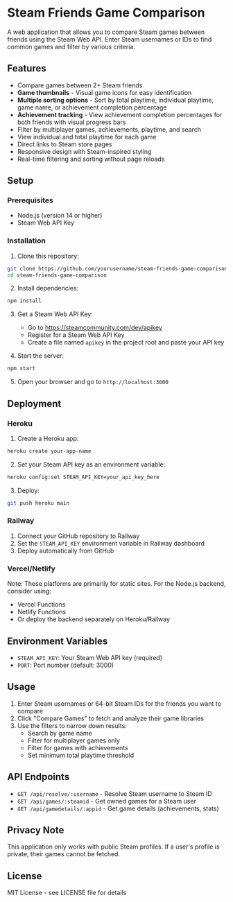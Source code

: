 # Steam Friends Game Comparison

A web application that allows you to compare Steam games between friends using the Steam Web API. Enter Steam usernames or IDs to find common games and filter by various criteria.

## Features

- Compare games between 2+ Steam friends
- **Game thumbnails** - Visual game icons for easy identification
- **Multiple sorting options** - Sort by total playtime, individual playtime, game name, or achievement completion percentage
- **Achievement tracking** - View achievement completion percentages for both friends with visual progress bars
- Filter by multiplayer games, achievements, playtime, and search
- View individual and total playtime for each game
- Direct links to Steam store pages
- Responsive design with Steam-inspired styling
- Real-time filtering and sorting without page reloads

## Setup

### Prerequisites

- Node.js (version 14 or higher)
- Steam Web API Key

### Installation

1. Clone this repository:
```bash
git clone https://github.com/yourusername/steam-friends-game-comparison.git
cd steam-friends-game-comparison
```

2. Install dependencies:
```bash
npm install
```

3. Get a Steam Web API Key:
   - Go to https://steamcommunity.com/dev/apikey
   - Register for a Steam Web API Key
   - Create a file named `apikey` in the project root and paste your API key

4. Start the server:
```bash
npm start
```

5. Open your browser and go to `http://localhost:3000`

## Deployment

### Heroku

1. Create a Heroku app:
```bash
heroku create your-app-name
```

2. Set your Steam API key as an environment variable:
```bash
heroku config:set STEAM_API_KEY=your_api_key_here
```

3. Deploy:
```bash
git push heroku main
```

### Railway

1. Connect your GitHub repository to Railway
2. Set the `STEAM_API_KEY` environment variable in Railway dashboard
3. Deploy automatically from GitHub

### Vercel/Netlify

Note: These platforms are primarily for static sites. For the Node.js backend, consider using:
- Vercel Functions
- Netlify Functions
- Or deploy the backend separately on Heroku/Railway

## Environment Variables

- `STEAM_API_KEY`: Your Steam Web API key (required)
- `PORT`: Port number (default: 3000)

## Usage

1. Enter Steam usernames or 64-bit Steam IDs for the friends you want to compare
2. Click "Compare Games" to fetch and analyze their game libraries
3. Use the filters to narrow down results:
   - Search by game name
   - Filter for multiplayer games only
   - Filter for games with achievements
   - Set minimum total playtime threshold

## API Endpoints

- `GET /api/resolve/:username` - Resolve Steam username to Steam ID
- `GET /api/games/:steamid` - Get owned games for a Steam user
- `GET /api/gamedetails/:appid` - Get game details (achievements, stats)

## Privacy Note

This application only works with public Steam profiles. If a user's profile is private, their games cannot be fetched.

## License

MIT License - see LICENSE file for details

